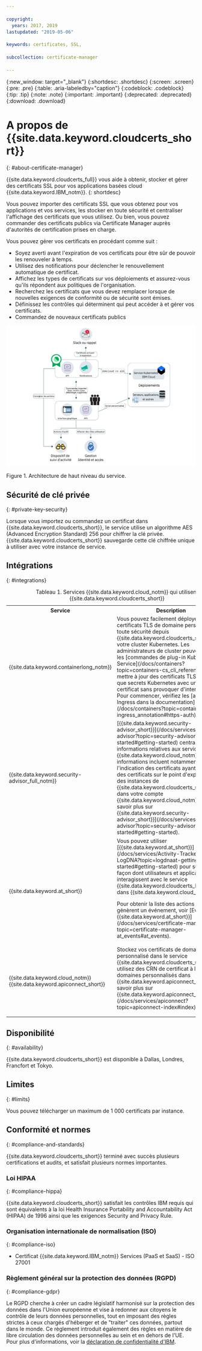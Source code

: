 ```yaml
---

copyright:
  years: 2017, 2019
lastupdated: "2019-05-06"

keywords: certificates, SSL,

subcollection: certificate-manager

---
```


{:new_window: target="_blank"}
{:shortdesc: .shortdesc}
{:screen: .screen}
{:pre: .pre}
{:table: .aria-labeledby="caption"}
{:codeblock: .codeblock}
{:tip: .tip}
{:note: .note}
{:important: .important}
{:deprecated: .deprecated}
{:download: .download}

# A propos de {{site.data.keyword.cloudcerts_short}}
{: #about-certificate-manager}

{{site.data.keyword.cloudcerts_full}} vous aide à obtenir, stocker et gérer des certificats SSL pour vos applications basées cloud {{site.data.keyword.IBM_notm}}.
{: shortdesc}

Vous pouvez importer des certificats SSL que vous obtenez pour vos applications et vos services, les stocker en toute sécurité et centraliser l'affichage des certificats que vous utilisez. Ou bien, vous pouvez commander des certificats publics via Certificate Manager auprès d'autorités de certification prises en charge.

Vous pouvez gérer vos certificats en procédant comme suit :

* Soyez averti avant l'expiration de vos certificats pour être sûr de pouvoir les renouveler à temps.  
* Utilisez des notifications pour déclencher le renouvellement automatique de certificat.  
* Affichez les types de certificats sur vos déploiements et assurez-vous qu'ils répondent aux politiques de l'organisation.  
* Recherchez les certificats que vous devez remplacer lorsque de nouvelles exigences de conformité ou de sécurité sont émises.  
* Définissez les contrôles qui déterminent qui peut accéder à et gérer vos certificats.
* Commandez de nouveaux certificats publics


![Diagramme d'architecture de haut niveau du service](images/high-level-architecture.png)
<caption>Figure 1. Architecture de haut niveau du service.</caption>


## Sécurité de clé privée
{: #private-key-security}

Lorsque vous importez ou commandez un certificat dans {{site.data.keyword.cloudcerts_short}}, le service utilise un algorithme AES (Advanced Encryption Standard) 256 pour chiffrer la clé privée. {{site.data.keyword.cloudcerts_short}} sauvegarde cette clé chiffrée unique à utiliser avec votre instance de service.

## Intégrations
{: #integrations}

<table>
<caption>Tableau 1. Services {{site.data.keyword.cloud_notm}} qui utilisent {{site.data.keyword.cloudcerts_short}}</caption>
  <tr>
    <th> Service </th>
    <th> Description </th>
  </tr>
  <tr>
    <td>{{site.data.keyword.containerlong_notm}}</td>
    <td>Vous pouvez facilement déployer des certificats TLS de domaine personnalisé en toute sécurité depuis {{site.data.keyword.cloudcerts_short}} vers votre cluster Kubernetes. Les administrateurs de cluster peuvent utiliser les [commandes de plug-in Kubernetes Service](/docs/containers?topic=containers-cs_cli_reference) pour mettre à jour des certificats TLS en tant que secrets Kubernetes avec un nouveau certificat sans provoquer d'interruption. Pour commencer, vérifiez les [annotations Ingress dans la documentation](/docs/containers?topic=containers-ingress_annotation#https-auth).</td>
  </tr>
  <tr>
    <td>{{site.data.keyword.security-advisor_full_notm}}</td>
    <td>[{{site.data.keyword.security-advisor_short}}](/docs/services/security-advisor?topic=security-advisor-getting-started#getting-started) centralise les informations relatives aux services {{site.data.keyword.cloud_notm}}. Ces informations incluent notamment l'indication des certificats ayant expiré et des certificats sur le point d'expirer dans des instances de {{site.data.keyword.cloudcerts_short}} dans votre compte {{site.data.keyword.cloud_notm}}. [En savoir plus sur {{site.data.keyword.security-advisor_short}}](/docs/services/security-advisor?topic=security-advisor-getting-started#getting-started).</td>
  </tr>
  <tr>
    <td>{{site.data.keyword.at_short}}</td>
    <td>Vous pouvez utiliser [{{site.data.keyword.at_short}}](/docs/services/Activity-Tracker-with-LogDNA?topic=logdnaat-getting-started#getting-started) pour suivre la façon dont utilisateurs et applications interagissent avec le service {{site.data.keyword.cloudcerts_long_notm}} dans {{site.data.keyword.cloud_notm}}.
    <p>Pour obtenir la liste des actions qui génèrent un événement, voir [Evénements {{site.data.keyword.at_short}}](/docs/services/certificate-manager?topic=certificate-manager-at_events#at_events).</p></td>
  </tr>
  <tr>
    <td>{{site.data.keyword.cloud_notm}} {{site.data.keyword.apiconnect_short}}</td>
    <td>Stockez vos certificats de domaine personnalisé dans le service {{site.data.keyword.cloudcerts_short}}, puis utilisez des CRN de certificat à lier à des domaines personnalisés dans {{site.data.keyword.apiconnect_short}}. [En savoir plus sur {{site.data.keyword.apiconnect_short}}](/docs/services/apiconnect?topic=apiconnect-index#index).</p></td>
  </tr>
</table>

## Disponibilité
{: #availability}

{{site.data.keyword.cloudcerts_short}} est disponible à Dallas, Londres, Francfort et Tokyo.



## Limites
{: #limits}

Vous pouvez télécharger un maximum de 1 000 certificats par instance.

## Conformité et normes
{: #compliance-and-standards}

{{site.data.keyword.cloudcerts_short}} terminé avec succès plusieurs certifications et audits, et satisfait plusieurs normes importantes.

### Loi HIPAA
{: #compliance-hippa}

{{site.data.keyword.cloudcerts_short}} satisfait les contrôles IBM requis qui sont équivalents à la loi Health Insurance Portability and Accountability Act (HIPAA) de 1996 ainsi que les exigences Security and Privacy Rule.

### Organisation internationale de normalisation (ISO)
{: #compliance-iso}

* Certificat {{site.data.keyword.IBM_notm}} Services (PaaS et SaaS) - ISO 27001

### Règlement général sur la protection des données (RGPD)
{: #compliance-gdpr}

Le RGPD cherche à créer un cadre législatif harmonisé sur la protection des données dans l'Union européenne et vise à redonner aux citoyens le contrôle de leurs données personnelles, tout en imposant des règles strictes à ceux chargés d'héberger et de "traiter" ces données, partout dans le monde. Ce règlement introduit également des règles en matière de libre circulation des données personnelles au sein et en dehors de l'UE. Pour plus d'informations, voir la [déclaration de confidentialité d'IBM](https://www.ibm.com/privacy/).
